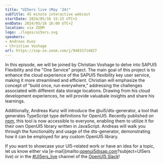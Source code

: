 ```yaml
---
title: "UI5ers live (May '24)"
subTitle: 45 minute interactive webcast
startDate: 2024/05/16 15:15 UTC+2
endDate: 2024/05/16 16:00 UTC+2
location: via ZOOM
logo: ./logos/ui5ers.svg
speakers:
- Andreas Kunz
- Christian Voshage
url: https://sap-se.zoom.com/j/94833714827
---
```

In this episode, we will be joined by Christian Voshage to delve into SAPUI5 Flexibility and the "One Service" project. The main goal of this project is to enhance the cloud experience of the SAPUI5 flexibility key user service, making it more streamlined and efficient. 
Christian will emphasize the concept of "build once, run everywhere," addressing the challenges associated with different data storage locations. 
Drawing from his cloud development experiences, he will provide valuabale insights and share his learnings. 

Additionally, Andreas Kunz will introduce the @ui5/dts-generator, a tool that generates TypeScript type definitions for OpenUI5. Recently published on [npm](https://www.npmjs.com/package/@ui5/dts-generator), this tool is now accessible to everyone, enabling them to utilize it for their own OpenUI5 library written in JavaScript. 
Andreas will walk you through the functionality and usage of the dts-generator, demonstrating how it can be employed for any custom OpenUI5 library.

If you want to showcase your UI5-related work or have an idea for a topic, let us know either via [e-mail](mailto:openui5@sap.com?subject=UI5ers live) or in the 
[#UI5ers_live](https://openui5.slack.com/archives/C01CP60AAN7) channel of the [OpenUI5 Slack](https://ui5-slack-invite.cfapps.eu10.hana.ondemand.com/)!
